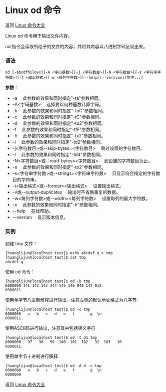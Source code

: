# Linux od 命令

返回 [Linux 命令大全](https://ahuang007.github.com/Linux-Command)

Linux od 命令用于输出文件内容。

od 指令会读取所给予的文件的内容，并将其内容以八进制字码呈现出来。

### 语法

```
od [-abcdfhilovx][-A <字码基数>][-j <字符数目>][-N <字符数目>][-s <字符串字符数>][-t <输出格式>][-w <每列字符数>][--help][--version][文件...]
```

**参数**：

- -a 　此参数的效果和同时指定"-ta"参数相同。
- -A<字码基数> 　选择要以何种基数计算字码。
- -b 　此参数的效果和同时指定"-toC"参数相同。
- -c 　此参数的效果和同时指定"-tC"参数相同。
- -d 　此参数的效果和同时指定"-tu2"参数相同。
- -f 　此参数的效果和同时指定"-tfF"参数相同。
- -h 　此参数的效果和同时指定"-tx2"参数相同。
- -i 　此参数的效果和同时指定"-td2"参数相同。
- -j<字符数目>或--skip-bytes=<字符数目> 　略过设置的字符数目。
- -l 　此参数的效果和同时指定"-td4"参数相同。
- -N<字符数目>或--read-bytes=<字符数目> 　到设置的字符数目为止。
- -o 　此参数的效果和同时指定"-to2"参数相同。
- -s<字符串字符数>或--strings=<字符串字符数> 　只显示符合指定的字符数目的字符串。
- -t<输出格式>或--format=<输出格式> 　设置输出格式。
- -v或--output-duplicates 　输出时不省略重复的数据。
- -w<每列字符数>或--width=<每列字符数> 　设置每列的最大字符数。
- -x 　此参数的效果和同时指定"-h"参数相同。
- --help 　在线帮助。
- --version 　显示版本信息。

### 实例

创建 tmp 文件：

```
[huanglijun@localhost test]$ echo abcdef g > tmp
[huanglijun@localhost test]$ cat tmp
abcdef g
```

使用 od 命令：

```
[huanglijun@localhost test]$ od -b tmp
0000000 141 142 143 144 145 146 040 147 012
0000011
```

使用单字节八进制解释进行输出，注意左侧的默认地址格式为八字节:

```
[huanglijun@localhost test]$ od -c tmp
0000000   a   b   c   d   e   f       g  \n
0000011
```

使用ASCII码进行输出，注意其中包括转义字符

```
[huanglijun@localhost test]$ od -t d1 tmp
0000000   97   98   99  100  101  102   32  103   10
0000011
```

使用单字节十进制进行解释

```
[huanglijun@localhost test]$ od -A d -c tmp
0000000   a   b   c   d   e   f       g  \n
0000009
```

返回 [Linux 命令大全](https://ahuang007.github.com/Linux-Command)
